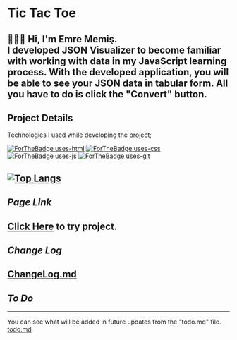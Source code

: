 # **Tic Tac Toe**  
👨🏻‍💻 Hi, I'm Emre Memiş.  
I developed JSON Visualizer to become familiar with working with data in my JavaScript learning process. With the developed application, you will be able to see your JSON data in tabular form. All you have to do is click the "Convert" button.  
---
##  **Project Details**  
Technologies I used while developing the project;  
  
[![ForTheBadge uses-html](http://ForTheBadge.com/images/badges/uses-html.svg)](http://ForTheBadge.com) [![ForTheBadge uses-css](http://ForTheBadge.com/images/badges/uses-css.svg)](http://ForTheBadge.com) [![ForTheBadge uses-js](http://ForTheBadge.com/images/badges/uses-js.svg)](http://ForTheBadge.com) [![ForTheBadge uses-git](http://ForTheBadge.com/images/badges/uses-git.svg)](https://GitHub.com/)  
  
[![Top Langs](https://github-readme-stats.vercel.app/api/top-langs/?username=anuraghazra&layout=compact)](https://github.com/anuraghazra/github-readme-stats)  
---
## ***Page Link***   
[Click Here](https://memisemre.github.io/JSON-Visualizer/) to try project.
---
## ***Change Log***  
[ChangeLog.md](https://github.com/memisemre/JSON-Visualizer/blob/main/changelog.md)
---
## ***To Do***
---
You can see what will be added in future updates from the "todo.md" file.
[todo.md](https://github.com/memisemre/JSON-Visualizer/blob/main/Todo.md)
